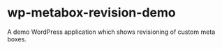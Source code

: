 # wp-metabox-revision-demo
A demo WordPress application which shows revisioning of custom meta boxes.
